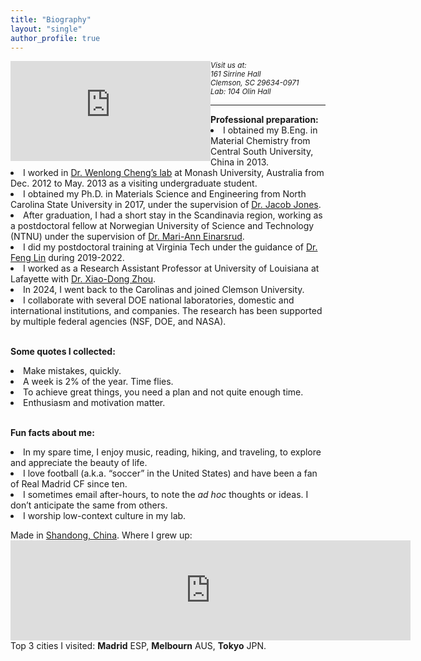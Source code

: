```yaml
---
title: "Biography"
layout: "single"
author_profile: true
---
```

<p style="width: 640px height=160px">
	<iframe src="https://www.google.com/maps/embed?pb=!1m18!1m12!1m3!1d7269043.22949187!2d-82.34397596421735!3d34.57944336911884!2m3!1f0!2f0!3f0!3m2!1i1024!2i768!4f13.1!3m3!1m2!1s0x88585e1135ab658d%3A0x8d3219cb792a8e56!2sClemson%20University!5e0!3m2!1sen!2sus!4v1715472447720!5m2!1sen!2sus" width="320px" height="160px" style="border:0;float: left;" allowfullscreen="" loading="lazy" referrerpolicy="no-referrer-when-downgrade"></iframe>
	<small><address>Visit us at:<br>161 Sirrine Hall<br>Clemson, SC 29634-0971<br>Lab: 104 Olin Hall<br></address></small>
</p>

<hr>
<b>Professional preparation:</b>
<li>I obtained my B.Eng. in Material Chemistry from Central South University, China in 2013.</li>
<li>I worked in <a href="https://users.monash.edu.au/~wenlongc/">Dr. Wenlong Cheng’s lab</a> at Monash University, Australia from Dec. 2012 to May. 2013 as a visiting undergraduate student.</li>
<li>I obtained my Ph.D. in Materials Science and Engineering from North Carolina State University in 2017, under the supervision of <a href="https://www.mse.ncsu.edu/people/jljone21/">Dr. Jacob Jones</a>.</li>
<li>After graduation, I had a short stay in the Scandinavia region, working as a postdoctoral fellow at Norwegian University of Science and Technology (NTNU) under the supervision of <a href="https://www.ntnu.edu/employees/mari-ann.einarsrud">Dr. Mari-Ann Einarsrud</a>.</li>
<li>I did my postdoctoral training at Virginia Tech under the guidance of <a href="https://thelinlabatvt.weebly.com/pi.html">Dr. Feng Lin</a> during 2019-2022.</li>
<li>I worked as a Research Assistant Professor at University of Louisiana at Lafayette with <a href="https://www.linkedin.com/in/xiao-dong-zhou-b808a7159/">Dr. Xiao-Dong Zhou</a>.</li>
<li>In 2024, I went back to the Carolinas and joined Clemson University.</li>
<li>I collaborate with several DOE national laboratories, domestic and international institutions, and companies. The research has been supported by multiple federal agencies (NSF, DOE, and NASA).</li>


<br><b>Some quotes I collected:</b>
<li>Make mistakes, quickly.</li>
<li>A week is 2% of the year. Time flies.</li>
<li>To achieve great things, you need a plan and not quite enough time.</li>
<li>Enthusiasm and motivation matter.</li>

<br><b>Fun facts about me:</b>
<li>In my spare time, I enjoy music, reading, hiking, and traveling, to explore and appreciate the beauty of life.</li>
<li>I love football (a.k.a. “soccer” in the United States) and have been a fan of Real Madrid CF since ten.</li>
<li>I sometimes email after-hours, to note the <em>ad hoc</em> thoughts or ideas. I don’t anticipate the same from others.</li>
<li>I worship low-context culture in my lab.</li>

<p>
	Made in <a href="https://maps.app.goo.gl/Bk4waZnsqYEdiDZw6">Shandong, China</a>. Where I grew up:<br>
	<iframe src="https://www.google.com/maps/embed?pb=!1m18!1m12!1m3!1d15981514.723731013!2d113.43829049425533!3d35.435630804616224!2m3!1f0!2f0!3f0!3m2!1i1024!2i768!4f13.1!3m3!1m2!1s0x35c2d8ed474e7eb3%3A0x5565962081825b88!2sLiaocheng%2C%20Shandong%2C%20China!5e0!3m2!1sen!2sus!4v1715472523490!5m2!1sen!2sus" width="640" height="160" style="border:0;" allowfullscreen="" loading="lazy" referrerpolicy="no-referrer-when-downgrade"></iframe><br>
	Top 3 cities I visited: <b>Madrid</b> ESP, <b>Melbourn</b> AUS, <b>Tokyo</b> JPN.
</p>